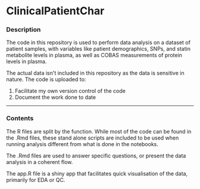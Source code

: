 # ClinicalPatientChar

### Description
The code in this repository is used to perform data analysis on a dataset of patient samples, with variables like patient demographics, SNPs, and statin metabolite levels in plasma, as well as COBAS measurements of protein levels in plasma.  

The actual data isn't included in this repository as the data is sensitive in nature. The code is uploaded to:  
1. Facilitate my own version control of the code  
2. Document the work done to date
***

### Contents
The R files are split by the function. While most of the code can be found in the .Rmd files, these stand alone scripts are included to be used when running analysis different from what is done in the notebooks.  

The .Rmd files are used to answer specific questions, or present the data analysis in a coherent flow.  

The app.R file is a shiny app that facilitates quick visualisation of the data, primarily for EDA or QC.  
